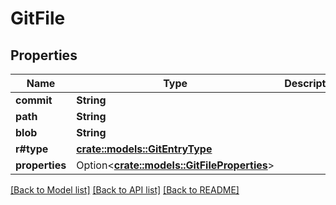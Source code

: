 # GitFile

## Properties

Name | Type | Description | Notes
------------ | ------------- | ------------- | -------------
**commit** | **String** |  | 
**path** | **String** |  | 
**blob** | **String** |  | 
**r#type** | [**crate::models::GitEntryType**](GitEntryType.md) |  | 
**properties** | Option<[**crate::models::GitFileProperties**](GitFileProperties.md)> |  | [optional]

[[Back to Model list]](../README.md#documentation-for-models) [[Back to API list]](../README.md#documentation-for-api-endpoints) [[Back to README]](../README.md)



